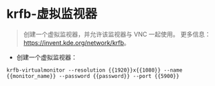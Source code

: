# krfb-虚拟监视器

> 创建一个虚拟监视器，并允许该监视器与 VNC 一起使用。
> 更多信息：<https://invent.kde.org/network/krfb>。

- 创建一个虚拟监视器：

`krfb-virtualmonitor --resolution {{1920}}x{{1080}} --name {{monitor_name}} --password {{password}} --port {{5900}}`